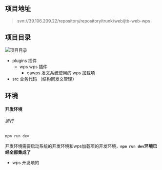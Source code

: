 ## 项目地址

> svn://39.106.209.22/repository/repository/trunk/web/jtb-web-wps

## 项目目录

![项目目录](C:\Users\admin\AppData\Roaming\Typora\typora-user-images\image-20200825125537974.png)

- plugins    插件
    - wps wps 插件
        - oawps 发文系统使用的 wps 加载项
- src  业务代码 （结构同发文管理）

## 环境

#### 开发环境

###### 运行

```bash
npm run dev
```

开发环境需要启动系统的开发环境和wps加载项的开发环境，**`npm run dev`环境已经全部集成了**

- wps 开发项的